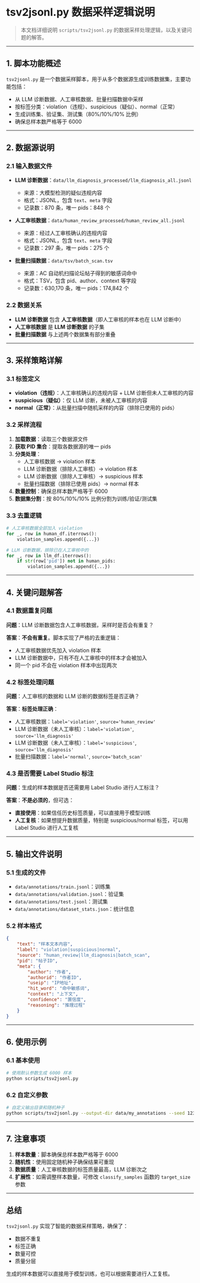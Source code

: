 # tsv2jsonl.py 数据采样逻辑说明

> 本文档详细说明 `scripts/tsv2jsonl.py` 的数据采样处理逻辑，以及关键问题的解答。

---

## 1. 脚本功能概述

`tsv2jsonl.py` 是一个数据采样脚本，用于从多个数据源生成训练数据集，主要功能包括：

- 从 LLM 诊断数据、人工审核数据、批量扫描数据中采样
- 按标签分类：violation（违规）、suspicious（疑似）、normal（正常）
- 生成训练集、验证集、测试集（80%/10%/10% 比例）
- 确保总样本数严格等于 6000

---

## 2. 数据源说明

### 2.1 输入数据文件

- **LLM 诊断数据**：`data/llm_diagnosis_processed/llm_diagnosis_all.jsonl`
  - 来源：大模型检测的疑似违规内容
  - 格式：JSONL，包含 `text`、`meta` 字段
  - 记录数：870 条，唯一 pids：848 个

- **人工审核数据**：`data/human_review_processed/human_review_all.jsonl`
  - 来源：经过人工审核确认的违规内容
  - 格式：JSONL，包含 `text`、`meta` 字段
  - 记录数：297 条，唯一 pids：275 个

- **批量扫描数据**：`data/tsv/batch_scan.tsv`
  - 来源：AC 自动机扫描论坛帖子得到的敏感词命中
  - 格式：TSV，包含 pid、author、context 等字段
  - 记录数：630,170 条，唯一 pids：174,842 个

### 2.2 数据关系

- **LLM 诊断数据** 包含 **人工审核数据**（即人工审核的样本也在 LLM 诊断中）
- **人工审核数据** 是 **LLM 诊断数据** 的子集
- **批量扫描数据** 与上述两个数据集有部分重叠

---

## 3. 采样策略详解

### 3.1 标签定义

- **violation（违规）**：人工审核确认的违规内容 + LLM 诊断但未人工审核的内容
- **suspicious（疑似）**：仅 LLM 诊断，未被人工审核的内容
- **normal（正常）**：从批量扫描中随机采样的内容（排除已使用的 pids）

### 3.2 采样流程

1. **加载数据**：读取三个数据源文件
2. **获取 PID 集合**：提取各数据源的唯一 pids
3. **分类处理**：
   - 人工审核数据 → violation 样本
   - LLM 诊断数据（排除人工审核）→ violation 样本
   - LLM 诊断数据（排除人工审核）→ suspicious 样本
   - 批量扫描数据（排除已使用 pids）→ normal 样本
4. **数量控制**：确保总样本数严格等于 6000
5. **数据集分割**：按 80%/10%/10% 比例分割为训练/验证/测试集

### 3.3 去重逻辑

```python
# 人工审核数据全部加入 violation
for _, row in human_df.iterrows():
    violation_samples.append({...})

# LLM 诊断数据，排除已在人工审核中的
for _, row in llm_df.iterrows():
    if str(row['pid']) not in human_pids:
        violation_samples.append({...})
```

---

## 4. 关键问题解答

### 4.1 数据重复问题

**问题**：LLM 诊断数据包含人工审核数据，采样时是否会有重复？

**答案**：**不会有重复**。脚本实现了严格的去重逻辑：
- 人工审核数据优先加入 violation 样本
- LLM 诊断数据中，只有不在人工审核中的样本才会被加入
- 同一个 pid 不会在 violation 样本中出现两次

### 4.2 标签处理问题

**问题**：人工审核的数据和 LLM 诊断的数据标签是否正确？

**答案**：**标签处理正确**：
- 人工审核数据：`label='violation'`, `source='human_review'`
- LLM 诊断数据（未人工审核）：`label='violation'`, `source='llm_diagnosis'`
- LLM 诊断数据（未人工审核）：`label='suspicious'`, `source='llm_diagnosis'`
- 批量扫描数据：`label='normal'`, `source='batch_scan'`

### 4.3 是否需要 Label Studio 标注

**问题**：生成的样本数据是否还需要用 Label Studio 进行人工标注？

**答案**：**不是必须的**，但可选：
- **直接使用**：如果信任历史标签质量，可以直接用于模型训练
- **人工复核**：如果想提升数据质量，特别是 suspicious/normal 标签，可以用 Label Studio 进行人工复核

---

## 5. 输出文件说明

### 5.1 生成的文件

- `data/annotations/train.jsonl`：训练集
- `data/annotations/validation.jsonl`：验证集
- `data/annotations/test.jsonl`：测试集
- `data/annotations/dataset_stats.json`：统计信息

### 5.2 样本格式

```json
{
    "text": "样本文本内容",
    "label": "violation|suspicious|normal",
    "source": "human_review|llm_diagnosis|batch_scan",
    "pid": "帖子ID",
    "meta": {
        "author": "作者",
        "authorid": "作者ID",
        "useip": "IP地址",
        "hit_word": "命中敏感词",
        "context": "上下文",
        "confidence": "置信度",
        "reasoning": "推理过程"
    }
}
```

---

## 6. 使用示例

### 6.1 基本使用

```bash
# 使用默认参数生成 6000 样本
python scripts/tsv2jsonl.py
```

### 6.2 自定义参数

```bash
# 自定义输出目录和随机种子
python scripts/tsv2jsonl.py --output-dir data/my_annotations --seed 123
```

---

## 7. 注意事项

1. **样本数量**：脚本确保总样本数严格等于 6000
2. **随机性**：使用固定随机种子确保结果可重现
3. **数据质量**：人工审核数据的标签质量最高，LLM 诊断次之
4. **扩展性**：如需调整样本数量，可修改 `classify_samples` 函数的 `target_size` 参数

---

## 总结

`tsv2jsonl.py` 实现了智能的数据采样策略，确保了：
- 数据不重复
- 标签正确
- 数量可控
- 质量分层

生成的样本数据可以直接用于模型训练，也可以根据需要进行人工复核。 